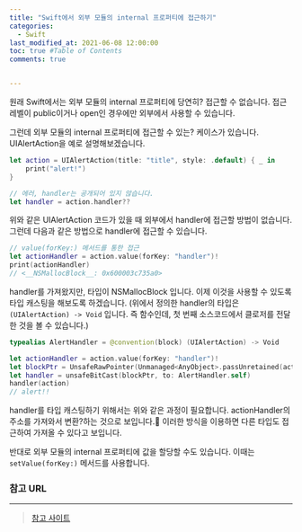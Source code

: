 ```yaml
---
title: "Swift에서 외부 모듈의 internal 프로퍼티에 접근하기"
categories: 
  - Swift
last_modified_at: 2021-06-08 12:00:00
toc: true #Table of Contents
comments: true


---
```


원래 Swift에서는 외부 모듈의 internal 프로퍼티에 당연히? 접근할 수 없습니다. 접근레벨이 public이거나 open인 경우에만 외부에서 사용할 수 있습니다.

그런데 외부 모듈의 internal 프로퍼티에 접근할 수 있는? 케이스가 있습니다. UIAlertAction을 예로 설명해보겠습니다.

```swift
let action = UIAlertAction(title: "title", style: .default) { _ in
	print("alert!")
}

// 에러, handler는 공개되어 있지 않습니다.
let handler = action.handler??
```

위와 같은 UIAlertAction 코드가 있을 때 외부에서 handler에 접근할 방법이 없습니다. 그런데 다음과 같은 방법으로 handler에 접근할 수 있습니다.

```swift
// value(forKey:) 메서드를 통한 접근
let actionHandler = action.value(forKey: "handler")!
print(actionHandler)
// <__NSMallocBlock__: 0x600003c735a0>
```

handler를 가져왔지만, 타입이 NSMallocBlock 입니다. 이제 이것을 사용할 수 있도록 타입 캐스팅을 해보도록 하겠습니다. (위에서 정의한 handler의 타입은 `(UIAlertAction) -> Void` 입니다. 즉 함수인데, 첫 번째 소스코드에서 클로저를 전달한 것을 볼 수 있습니다.)

```swift
typealias AlertHandler = @convention(block) (UIAlertAction) -> Void

let actionHandler = action.value(forKey: "handler")!
let blockPtr = UnsafeRawPointer(Unmanaged<AnyObject>.passUnretained(actionHandler as AnyObject).toOpaque())
let handler = unsafeBitCast(blockPtr, to: AlertHandler.self)
handler(action)
// alert!!
```

handler를 타입 캐스팅하기 위해서는 위와 같은 과정이 필요합니다. actionHandler의 주소를 가져와서 변환?하는 것으로 보입니다.🤔 이러한 방식을 이용하면 다른 타입도 접근하여 가져올 수 있다고 보입니다.

반대로 외부 모듈의 internal 프로퍼티에 값을 할당할 수도 있습니다. 이때는 `setValue(forKey:)` 메서드를 사용합니다.

### 참고 URL

---

> [참고 사이트](https://www.coder.work/article/409963)
